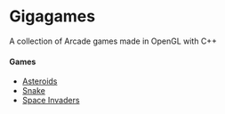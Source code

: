 # Gigagames



A collection of Arcade games made in OpenGL with C++

#### Games

* [Asteroids][ASTEROIDS]
* [Snake][SNAKE]
* [Space Invaders][SPACE INVADERS]

[ASTEROIDS]: https://github.com/billJackers/Gigagames/tree/main/Projects/2.%20Asteroids
[SNAKE]: https://github.com/billJackers/Gigagames/tree/main/Projects/3.%20Snake
[SPACE INVADERS]: https://github.com/billJackers/Gigagames/tree/main/Projects/4.%20SpaceInvaders
